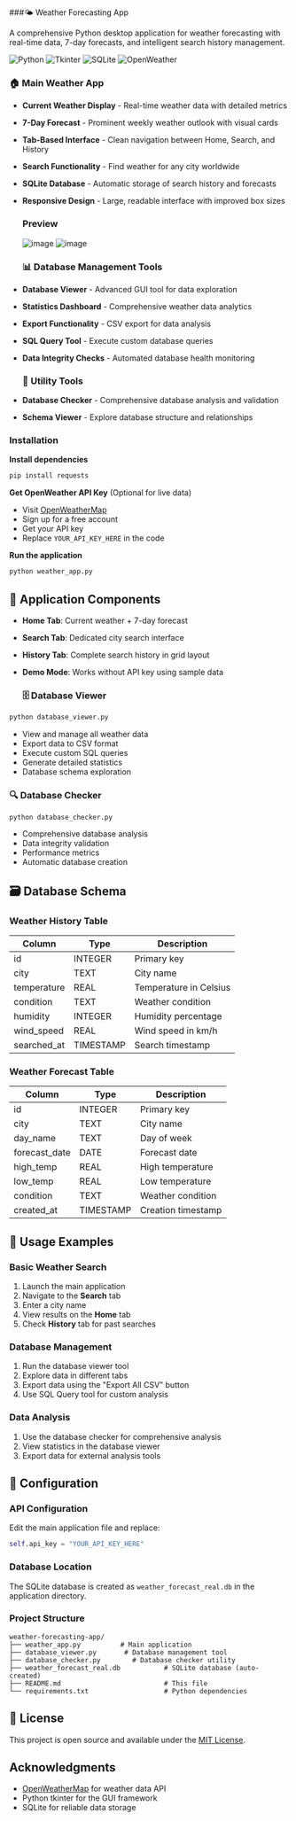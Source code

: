 ###🌤️ Weather Forecasting App

A comprehensive Python desktop application for weather forecasting with real-time data, 7-day forecasts, and intelligent search history management.

![Python](https://img.shields.io/badge/Python-3.7+-blue.svg)
![Tkinter](https://img.shields.io/badge/GUI-Tkinter-green.svg)
![SQLite](https://img.shields.io/badge/Database-SQLite-orange.svg)
![OpenWeather](https://img.shields.io/badge/API-OpenWeather-yellow.svg)

### 🏠 **Main Weather App**
- **Current Weather Display** - Real-time weather data with detailed metrics
- **7-Day Forecast** - Prominent weekly weather outlook with visual cards
- **Tab-Based Interface** - Clean navigation between Home, Search, and History
- **Search Functionality** - Find weather for any city worldwide
- **SQLite Database** - Automatic storage of search history and forecasts
- **Responsive Design** - Large, readable interface with improved box sizes
  
  ### **Preview**
  ![image](https://github.com/user-attachments/assets/e3c32ff1-c660-44fb-8de3-d813ecfeee07)
![image](https://github.com/user-attachments/assets/cec5307c-f0dd-49b3-9f70-af33db63b035)


  ### 📊 **Database Management Tools**
- **Database Viewer** - Advanced GUI tool for data exploration
- **Statistics Dashboard** - Comprehensive weather data analytics
- **Export Functionality** - CSV export for data analysis
- **SQL Query Tool** - Execute custom database queries
- **Data Integrity Checks** - Automated database health monitoring

  ### 🔧 **Utility Tools**
- **Database Checker** - Comprehensive database analysis and validation
- **Schema Viewer** - Explore database structure and relationships


### Installation

**Install dependencies**
   ```bash
   pip install requests
   ```

**Get OpenWeather API Key** (Optional for live data)
   - Visit [OpenWeatherMap](https://openweathermap.org/api)
   - Sign up for a free account
   - Get your API key
   - Replace `YOUR_API_KEY_HERE` in the code
     
**Run the application**
   ```bash
   python weather_app.py
   ```

## 📱 Application Components
- **Home Tab**: Current weather + 7-day forecast
- **Search Tab**: Dedicated city search interface  
- **History Tab**: Complete search history in grid layout
- **Demo Mode**: Works without API key using sample data

  ### 🗄️ Database Viewer
```bash
python database_viewer.py
```
- View and manage all weather data
- Export data to CSV format
- Execute custom SQL queries
- Generate detailed statistics
- Database schema exploration

### 🔍 Database Checker
```bash
python database_checker.py
```
- Comprehensive database analysis
- Data integrity validation
- Performance metrics
- Automatic database creation

## 🗃️ Database Schema

### Weather History Table
| Column | Type | Description |
|--------|------|-------------|
| id | INTEGER | Primary key |
| city | TEXT | City name |
| temperature | REAL | Temperature in Celsius |
| condition | TEXT | Weather condition |
| humidity | INTEGER | Humidity percentage |
| wind_speed | REAL | Wind speed in km/h |
| searched_at | TIMESTAMP | Search timestamp |

### Weather Forecast Table
| Column | Type | Description |
|--------|------|-------------|
| id | INTEGER | Primary key |
| city | TEXT | City name |
| day_name | TEXT | Day of week |
| forecast_date | DATE | Forecast date |
| high_temp | REAL | High temperature |
| low_temp | REAL | Low temperature |
| condition | TEXT | Weather condition |
| created_at | TIMESTAMP | Creation timestamp |

## 🎯 Usage Examples

### Basic Weather Search
1. Launch the main application
2. Navigate to the **Search** tab
3. Enter a city name
4. View results on the **Home** tab
5. Check **History** tab for past searches

### Database Management
1. Run the database viewer tool
2. Explore data in different tabs
3. Export data using the "Export All CSV" button
4. Use SQL Query tool for custom analysis

### Data Analysis
1. Use the database checker for comprehensive analysis
2. View statistics in the database viewer
3. Export data for external analysis tools

## 🔧 Configuration

### API Configuration
Edit the main application file and replace:
```python
self.api_key = "YOUR_API_KEY_HERE"
```
### Database Location
The SQLite database is created as `weather_forecast_real.db` in the application directory.

### Project Structure
```
weather-forecasting-app/
├── weather_app.py          # Main application
├── database_viewer.py       # Database management tool
├── database_checker.py        # Database checker utility
├── weather_forecast_real.db           # SQLite database (auto-created)
├── README.md                          # This file
└── requirements.txt                   # Python dependencies
```
## 📄 License

This project is open source and available under the [MIT License](LICENSE).

##  Acknowledgments

- [OpenWeatherMap](https://openweathermap.org/) for weather data API
- Python tkinter for the GUI framework
- SQLite for reliable data storage


  
